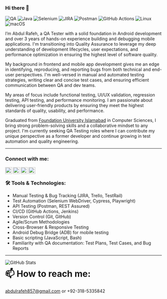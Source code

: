 ### Hi there 👋

![QA](https://img.shields.io/badge/QA%20Tester-Engineer-blue?style=flat-square&logo=testing-library&logoColor=white)
![Java](https://img.shields.io/badge/Java-ED8B00?style=flat-square&logo=java&logoColor=white)
![Selenium](https://img.shields.io/badge/Selenium-43B02A?style=flat-square&logo=selenium&logoColor=white)
![JIRA](https://img.shields.io/badge/JIRA-0052CC?style=flat-square&logo=jira&logoColor=white)
![Postman](https://img.shields.io/badge/Postman-FF6C37?style=flat-square&logo=postman&logoColor=white)
![GitHub Actions](https://img.shields.io/badge/GitHub_Actions-2088FF?style=flat-square&logo=githubactions&logoColor=white)
![Linux](https://img.shields.io/badge/Linux-FCC624?style=flat-square&logo=linux&logoColor=black)
![macOS](https://img.shields.io/badge/macOS-000000?style=flat-square&logo=apple&logoColor=white)

I’m Abdul Rafeh, a QA Tester with a solid foundation in Android development and over 3 years of hands-on experience building and debugging mobile applications. I'm transitioning into Quality Assurance to leverage my deep understanding of development lifecycles, user expectations, and performance optimization in ensuring the highest level of software quality.

My background in frontend and mobile app development gives me an edge in identifying, reproducing, and reporting bugs from both technical and end-user perspectives. I'm well-versed in manual and automated testing strategies, writing clear and concise test cases, and ensuring efficient communication between QA and dev teams.

My areas of focus include functional testing, UI/UX validation, regression testing, API testing, and performance monitoring. I am passionate about delivering user-friendly products by ensuring they meet the highest standards of quality, usability, and performance.

Graduated from [Foundation University Islamabad](https://www.fui.edu.pk/) in Computer Sciences, I bring strong problem-solving skills and a collaborative mindset to any project. I'm currently seeking QA Testing roles where I can contribute my unique perspective as a former developer and continue growing in test automation and quality engineering.

---

### Connect with me:

[<img align="left" alt="abdulrafeh857 | LinkedIn" width="22px" src="https://cdn2.iconfinder.com/data/icons/social-media-2285/512/1_Linkedin_unofficial_colored_svg-512.png" />][linkedin]
[<img align="left" alt="abdulrafeh857 | Twitter" width="22px" src="https://cdn2.iconfinder.com/data/icons/social-media-2285/512/1_Twitter_colored_svg-512.png" />][twitter]
[<img align="left" alt="rafeh.abdul | Instagram" width="22px" src="https://cdn2.iconfinder.com/data/icons/social-media-2285/512/1_Instagram_colored_svg_1-512.png" />][instagram]
[<img align="left" alt="abdul.rafeh.857 | Facebook" width="22px" src="https://cdn2.iconfinder.com/data/icons/social-media-applications/64/social_media_applications_1-facebook-512.png" />][facebook]

<br />

### 🛠️ Tools & Technologies:

- Manual Testing & Bug Tracking (JIRA, Trello, TestRail)
- Test Automation (Selenium WebDriver, Cypress, Playwright)
- API Testing (Postman, REST Assured)
- CI/CD (GitHub Actions, Jenkins)
- Version Control (Git, GitHub)
- Agile/Scrum Methodologies
- Cross-Browser & Responsive Testing
- Android Debug Bridge (ADB) for mobile testing
- Basic scripting (JavaScript, Bash)
- Familiarity with QA documentation: Test Plans, Test Cases, and Bug Reports

---

<img align="left" alt="GitHub Stats" src="https://github-readme-stats.vercel.app/api?username=abdulrafeh857&theme=light&show_icons=true&hide_border=true&count_private=true" />

# 📫 How to reach me:  
abdulrafeh857@gmail.com or +92-318-5335842

[twitter]: https://twitter.com/abdulrafeh857  
[facebook]: https://www.facebook.com/abdul.rafeh.857/  
[instagram]: https://instagram.com/rafeh.abdul  
[linkedin]: https://www.linkedin.com/in/abdulrafeh857
